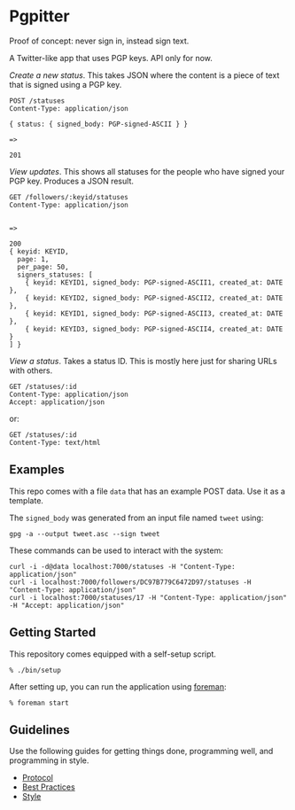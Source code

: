 Pgpitter
========

Proof of concept: never sign in, instead sign text.

A Twitter-like app that uses PGP keys. API only for now.

_Create a new status_. This takes JSON where the content is a piece of
text that is signed using a PGP key.

    POST /statuses
    Content-Type: application/json

    { status: { signed_body: PGP-signed-ASCII } }

    =>

    201

_View updates_. This shows all statuses for the people who have signed
your PGP key. Produces a JSON result.

    GET /followers/:keyid/statuses
    Content-Type: application/json


    =>

    200
    { keyid: KEYID,
      page: 1,
      per_page: 50,
      signers_statuses: [
        { keyid: KEYID1, signed_body: PGP-signed-ASCII1, created_at: DATE },
        { keyid: KEYID2, signed_body: PGP-signed-ASCII2, created_at: DATE },
        { keyid: KEYID1, signed_body: PGP-signed-ASCII3, created_at: DATE },
        { keyid: KEYID3, signed_body: PGP-signed-ASCII4, created_at: DATE }
    ] }

_View a status_. Takes a status ID. This is mostly here just for sharing
URLs with others.

    GET /statuses/:id
    Content-Type: application/json
    Accept: application/json

or:

    GET /statuses/:id
    Content-Type: text/html

Examples
--------

This repo comes with a file `data` that has an example POST data. Use it
as a template.

The `signed_body` was generated from an input file named `tweet` using:

    gpg -a --output tweet.asc --sign tweet

These commands can be used to interact with the system:

    curl -i -d@data localhost:7000/statuses -H "Content-Type: application/json"
    curl -i localhost:7000/followers/DC97B779C6472D97/statuses -H "Content-Type: application/json"
    curl -i localhost:7000/statuses/17 -H "Content-Type: application/json" -H "Accept: application/json"

Getting Started
---------------

This repository comes equipped with a self-setup script.

    % ./bin/setup

After setting up, you can run the application using [foreman]:

    % foreman start

[foreman]: http://ddollar.github.io/foreman/

Guidelines
----------

Use the following guides for getting things done, programming well, and
programming in style.

* [Protocol](http://github.com/thoughtbot/guides/blob/master/protocol)
* [Best Practices](http://github.com/thoughtbot/guides/blob/master/best-practices)
* [Style](http://github.com/thoughtbot/guides/blob/master/style)
